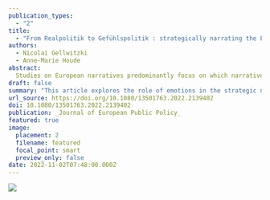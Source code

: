 ```yaml
---
publication_types:
  - "2"
title: 
  - "From Realpolitik to Gefühlspolitik : strategically narrating the European Union at the national level"
authors:
  - Nicolai Gellwitzki
  - Anne-Marie Houde
abstract: 
  Studies on European narratives predominantly focus on which narratives about the EU exist and which are more salient for political actors and audiences. The question remains as to how political actors can strategically utilize those EU narratives at a national level to justify their decision-making and further their objectives. We argue that to render narratives efficacious in convincing audiences of the appropriateness of political decisions, actors engage in Gefühlspolitik – emotional politics – rather than Realpolitik by strategically (re)constructing EU narratives and emphasizing their intersections with national narratives and collective memory to construct emotionally compelling stories and moral imperatives. Therefore, how EU narratives are utilized on a national level is more dependent on the national context and their affective appeal than on their actual content. We demonstrate our argument by looking at the case of the German government narrating the EU during the migration crisis. We show how the government anchored the European peace narrative in German collective memory to construct compelling moral imperatives that significantly narrowed the discursive space and let the German government’s policies appear as apolitical necessities without alternative.
draft: false
summary: "This article explores the role of emotions in the strategic narration of the EU by national governments.\  "
url_source: https://doi.org/10.1080/13501763.2022.2139402
doi: 10.1080/13501763.2022.2139402
publication: _Journal of European Public Policy_
featured: true
image:
  placement: 2
  filename: featured
  focal_point: smart
  preview_only: false
date: 2022-11-02T07:48:00.000Z
---
```

![](screenshot-2022-11-18-at-07.55.08.png)
